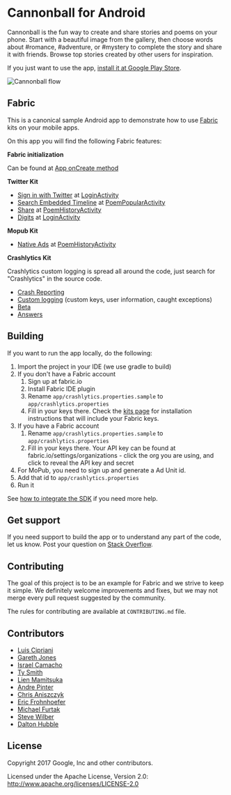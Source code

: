 # Cannonball for Android

Cannonball is the fun way to create and share stories and poems on your phone.
Start with a beautiful image from the gallery, then choose words about #romance, #adventure, or #mystery to complete the story and share it with friends.
Browse top stories created by other users for inspiration.

If you just want to use the app,
[install it at Google Play Store](https://play.google.com/store/apps/details?id=io.fabric.samples.cannonball).

![Cannonball flow](docs/cannonball.gif)

## Fabric

This is a canonical sample Android app to demonstrate how to use [Fabric](https://dev.twitter.com/fabric/overview) kits on your mobile apps.

On this app you will find the following Fabric features:

**Fabric initialization** 

Can be found at [App onCreate method](https://github.com/twitterdev/cannonball-android/blob/master/app/src/main/java/io/fabric/samples/cannonball/App.java)

**Twitter Kit**

* [Sign in with Twitter](https://dev.twitter.com/twitter-kit/android/twitter-login) at [LoginActivity](https://github.com/twitterdev/cannonball-android/blob/master/app/src/main/java/io/fabric/samples/cannonball/activity/LoginActivity.java)
* [Search Embedded Timeline](https://dev.twitter.com/twitter-kit/android/show-timelines) at [PoemPopularActivity](https://github.com/twitterdev/cannonball-android/blob/master/app/src/main/java/io/fabric/samples/cannonball/activity/PoemPopularActivity.java)
* [Share](https://dev.twitter.com/twitter-kit/android/compose) at [PoemHistoryActivity](https://github.com/twitterdev/cannonball-android/blob/master/app/src/main/java/io/fabric/samples/cannonball/activity/PoemHistoryActivity.java)
* [Digits](https://dev.twitter.com/twitter-kit/android/digits) at [LoginActivity](https://github.com/twitterdev/cannonball-android/blob/master/app/src/main/java/io/fabric/samples/cannonball/activity/LoginActivity.java)

**Mopub Kit**

* [Native Ads](https://dev.twitter.com/mopub/android/native) at [PoemHistoryActivity](https://github.com/twitterdev/cannonball-android/blob/master/app/src/main/java/io/fabric/samples/cannonball/activity/PoemHistoryActivity.java)

**Crashlytics Kit**

Crashlytics custom logging is spread all around the code, just search for "Crashlytics" in the source code.

* [Crash Reporting](https://dev.twitter.com/crashlytics/crash-reporting)
* [Custom logging](https://dev.twitter.com/crashlytics/android/enhancing-crash-reports) (custom keys, user information, caught exceptions)
* [Beta](https://dev.twitter.com/crashlytics/beta-distribution)
* [Answers](https://dev.twitter.com/crashlytics/answers)

## Building

If you want to run the app locally, do the following:

1. Import the project in your IDE (we use gradle to build)
2. If you don't have a Fabric account
    1. Sign up at fabric.io
	2. Install Fabric IDE plugin
	3. Rename `app/crashlytics.properties.sample` to `app/crashlytics.properties`
    4. Fill in your keys there. Check the [kits page](https://fabric.io/kits) for installation instructions that will include your Fabric keys.
3. If you have a Fabric account
    1. Rename `app/crashlytics.properties.sample` to `app/crashlytics.properties`
    2. Fill in your keys there. Your API key can be found at fabric.io/settings/organizations - click the org you are using, and click to reveal the API key and secret
4. For MoPub, you need to sign up and generate a Ad Unit id.
5. Add that id to `app/crashlytics.properties`
6. Run it

See [how to integrate the SDK](https://docs.fabric.io/android/fabric/integration.html) if you need more help.

## Get support

If you need support to build the app or to understand any part of the code, let us know. Post your question on [Stack Overflow](http://stackoverflow.com/questions/tagged/google-fabric).

## Contributing

The goal of this project is to be an example for Fabric and we strive to keep it simple. We definitely welcome improvements and fixes, but we may not merge every pull request suggested by the community.

The rules for contributing are available at `CONTRIBUTING.md` file.

## Contributors

* [Luis Cipriani](https://twitter.com/lfcipriani)
* [Gareth Jones](https://twitter.com/gpj)
* [Israel Camacho](https://twitter.com/rallat)
* [Ty Smith](https://twitter.com/tsmith)
* [Lien Mamitsuka](https://twitter.com/lientm)
* [Andre Pinter](https://twitter.com/ndform)
* [Chris Aniszczyk](https://twitter.com/cra)
* [Eric Frohnhoefer](https://twitter.com/ericfrohnhoefer)
* [Michael Furtak](https://twitter.com/MikeFurtak)
* [Steve Wilber](http://twitter.com/stevewilber)
* [Dalton Hubble](https://twitter.com/dghubble)

## License

Copyright 2017 Google, Inc and other contributors.

Licensed under the Apache License, Version 2.0: http://www.apache.org/licenses/LICENSE-2.0
